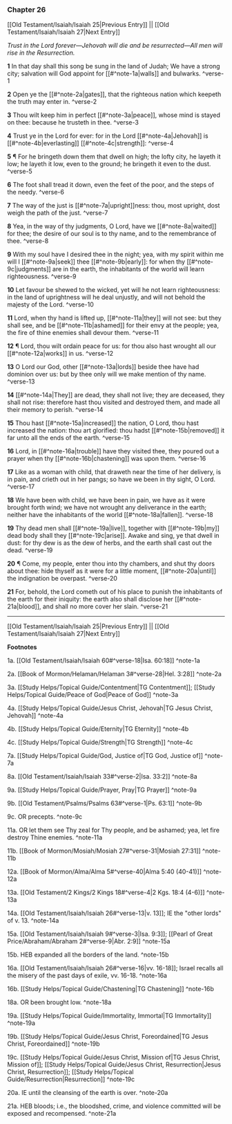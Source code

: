 ### Chapter 26

[[Old Testament/Isaiah/Isaiah 25|Previous Entry]]  ||  [[Old Testament/Isaiah/Isaiah 27|Next Entry]]

*Trust in the Lord forever—Jehovah will die and be resurrected—All men will rise in the Resurrection.*

**1**  In that day shall this song be sung in the land of Judah; We have a strong city; salvation will God appoint for [[#^note-1a|walls]] and bulwarks. ^verse-1

**2**  Open ye the [[#^note-2a|gates]], that the righteous nation which keepeth the truth may enter in. ^verse-2

**3**  Thou wilt keep him in perfect [[#^note-3a|peace]], whose mind is stayed on thee: because he trusteth in thee. ^verse-3

**4**  Trust ye in the Lord for ever: for in the Lord [[#^note-4a|Jehovah]] is [[#^note-4b|everlasting]] [[#^note-4c|strength]]: ^verse-4

**5**  ¶ For he bringeth down them that dwell on high; the lofty city, he layeth it low; he layeth it low, even to the ground; he bringeth it even to the dust. ^verse-5

**6**  The foot shall tread it down, even the feet of the poor, and the steps of the needy. ^verse-6

**7**  The way of the just is [[#^note-7a|upright]]ness: thou, most upright, dost weigh the path of the just. ^verse-7

**8**  Yea, in the way of thy judgments, O Lord, have we [[#^note-8a|waited]] for thee; the desire of our soul is to thy name, and to the remembrance of thee. ^verse-8

**9**  With my soul have I desired thee in the night; yea, with my spirit within me will I [[#^note-9a|seek]] thee [[#^note-9b|early]]: for when thy [[#^note-9c|judgments]] are in the earth, the inhabitants of the world will learn righteousness. ^verse-9

**10**  Let favour be shewed to the wicked, yet will he not learn righteousness: in the land of uprightness will he deal unjustly, and will not behold the majesty of the Lord. ^verse-10

**11**  Lord, when thy hand is lifted up, [[#^note-11a|they]] will not see: but they shall see, and be [[#^note-11b|ashamed]] for their envy at the people; yea, the fire of thine enemies shall devour them. ^verse-11

**12**  ¶ Lord, thou wilt ordain peace for us: for thou also hast wrought all our [[#^note-12a|works]] in us. ^verse-12

**13**  O Lord our God, other [[#^note-13a|lords]] beside thee have had dominion over us: but by thee only will we make mention of thy name. ^verse-13

**14**  [[#^note-14a|They]] are dead, they shall not live; they are deceased, they shall not rise: therefore hast thou visited and destroyed them, and made all their memory to perish. ^verse-14

**15**  Thou hast [[#^note-15a|increased]] the nation, O Lord, thou hast increased the nation: thou art glorified: thou hadst [[#^note-15b|removed]] it far unto all the ends of the earth. ^verse-15

**16**  Lord, in [[#^note-16a|trouble]] have they visited thee, they poured out a prayer when thy [[#^note-16b|chastening]] was upon them. ^verse-16

**17**  Like as a woman with child, that draweth near the time of her delivery, is in pain, and crieth out in her pangs; so have we been in thy sight, O Lord. ^verse-17

**18**  We have been with child, we have been in pain, we have as it were brought forth wind; we have not wrought any deliverance in the earth; neither have the inhabitants of the world [[#^note-18a|fallen]]. ^verse-18

**19**  Thy dead men shall [[#^note-19a|live]], together with [[#^note-19b|my]] dead body shall they [[#^note-19c|arise]]. Awake and sing, ye that dwell in dust: for thy dew is as the dew of herbs, and the earth shall cast out the dead. ^verse-19

**20**  ¶ Come, my people, enter thou into thy chambers, and shut thy doors about thee: hide thyself as it were for a little moment, [[#^note-20a|until]] the indignation be overpast. ^verse-20

**21**  For, behold, the Lord cometh out of his place to punish the inhabitants of the earth for their iniquity: the earth also shall disclose her [[#^note-21a|blood]], and shall no more cover her slain. ^verse-21


---
[[Old Testament/Isaiah/Isaiah 25|Previous Entry]]  ||  [[Old Testament/Isaiah/Isaiah 27|Next Entry]]


**Footnotes**


1a. [[Old Testament/Isaiah/Isaiah 60#^verse-18|Isa. 60:18]] ^note-1a

2a. [[Book of Mormon/Helaman/Helaman 3#^verse-28|Hel. 3:28]] ^note-2a

3a. [[Study Helps/Topical Guide/Contentment|TG Contentment]]; [[Study Helps/Topical Guide/Peace of God|Peace of God]] ^note-3a

4a. [[Study Helps/Topical Guide/Jesus Christ, Jehovah|TG Jesus Christ, Jehovah]] ^note-4a

4b. [[Study Helps/Topical Guide/Eternity|TG Eternity]] ^note-4b

4c. [[Study Helps/Topical Guide/Strength|TG Strength]] ^note-4c

7a. [[Study Helps/Topical Guide/God, Justice of|TG God, Justice of]] ^note-7a

8a. [[Old Testament/Isaiah/Isaiah 33#^verse-2|Isa. 33:2]] ^note-8a

9a. [[Study Helps/Topical Guide/Prayer, Pray|TG Prayer]] ^note-9a

9b. [[Old Testament/Psalms/Psalms 63#^verse-1|Ps. 63:1]] ^note-9b

9c. OR precepts. ^note-9c

11a. OR let them see Thy zeal for Thy people, and be ashamed; yea, let fire destroy Thine enemies. ^note-11a

11b. [[Book of Mormon/Mosiah/Mosiah 27#^verse-31|Mosiah 27:31]] ^note-11b

12a. [[Book of Mormon/Alma/Alma 5#^verse-40|Alma 5:40 (40-41)]] ^note-12a

13a. [[Old Testament/2 Kings/2 Kings 18#^verse-4|2 Kgs. 18:4 (4-6)]] ^note-13a

14a. [[Old Testament/Isaiah/Isaiah 26#^verse-13|v. 13]]; IE the "other lords" of v. 13. ^note-14a

15a. [[Old Testament/Isaiah/Isaiah 9#^verse-3|Isa. 9:3]]; [[Pearl of Great Price/Abraham/Abraham 2#^verse-9|Abr. 2:9]] ^note-15a

15b. HEB expanded all the borders of the land. ^note-15b

16a. [[Old Testament/Isaiah/Isaiah 26#^verse-16|vv. 16-18]]; Israel recalls all the misery of the past days of exile, vv. 16-18. ^note-16a

16b. [[Study Helps/Topical Guide/Chastening|TG Chastening]] ^note-16b

18a. OR been brought low. ^note-18a

19a. [[Study Helps/Topical Guide/Immortality, Immortal|TG Immortality]] ^note-19a

19b. [[Study Helps/Topical Guide/Jesus Christ, Foreordained|TG Jesus Christ, Foreordained]] ^note-19b

19c. [[Study Helps/Topical Guide/Jesus Christ, Mission of|TG Jesus Christ, Mission of]]; [[Study Helps/Topical Guide/Jesus Christ, Resurrection|Jesus Christ, Resurrection]]; [[Study Helps/Topical Guide/Resurrection|Resurrection]] ^note-19c

20a. IE until the cleansing of the earth is over. ^note-20a

21a. HEB bloods; i.e., the bloodshed, crime, and violence committed will be exposed and recompensed. ^note-21a